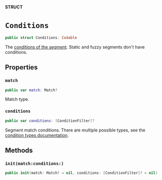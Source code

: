 **STRUCT**

# `Conditions`

```swift
public struct Conditions: Codable
```

The [conditions of the segment](https://mailchimp.com/help/save-and-manage-segments/). Static and fuzzy segments don&#x27;t have conditions.

## Properties
### `match`

```swift
public var match: Match?
```

Match type.

### `conditions`

```swift
public var conditions: [ConditionFilter]?
```

Segment match conditions. There are multiple possible types, see the [condition types documentation](https://mailchimp.com/developer/marketing/docs/alternative-schemas/#segment-condition-schemas).

## Methods
### `init(match:conditions:)`

```swift
public init(match: Match? = nil, conditions: [ConditionFilter]? = nil)
```
